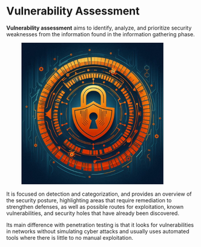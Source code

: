 # Vulnerability Assessment

**Vulnerability assessment** aims to identify, analyze, and prioritize security weaknesses from the information found in the information gathering phase.

<figure><img src="../../../.gitbook/assets/image (283) (1).png" alt="" width="375"><figcaption></figcaption></figure>

It is focused on detection and categorization, and provides an overview of the security posture, highlighting areas that require remediation to strengthen defenses, as well as possible routes for exploitation, known vulnerabilities, and security holes that have already been discovered.

Its main difference with penetration testing is that it looks for vulnerabilities in networks without simulating cyber attacks and usually uses automated tools where there is little to no manual exploitation.
